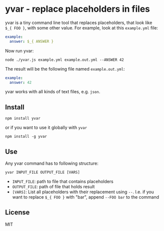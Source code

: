 # yvar - replace placeholders in files

yvar is a tiny command line tool that replaces placeholders, that look like `$_{ FOO }`, with some other value. For example, look at this `example.yml` file:
```yaml
example:
  answer: $_{ ANSWER }
```

Now run yvar:
```
node ./yvar.js example.yml example.out.yml --ANSWER 42
```

The result will be the following file named `example.out.yml`:
```yaml
example:
  answer: 42
```

yvar works with all kinds of text files, e.g. `json`.

## Install

```
npm install yvar
```
or if you want to use it globally with `yvar`
```
npm install -g yvar
```

## Use

Any yvar command has to following structure:
```
yvar INPUT_FILE OUTPUT_FILE [VARS]
```
* `INPUT_FILE`: path to file that contains placeholders
* `OUTPUT_FILE`: path of file that holds result
* `[VARS]`: List all placeholders with their replacement using `--`. I.e. if you want to replace `$_{ FOO }` with "bar", append `--FOO bar` to the command

## License
MIT